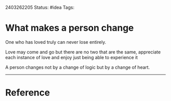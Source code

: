 2403262205
	Status: #idea 
		Tags: 

# What makes a person change

One who has loved truly can never lose entirely.

Love may come and go but there are no two that are the same, appreciate each instance of love and enjoy just being able to experience it



A person changes not by a change of logic but by a change of heart. 


---
# Reference